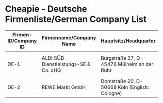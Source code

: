 # Cheapie - Deutsche Firmenliste/German Company List

| Firmen-ID/Company ID | Firmenname/Company Name | Hauptsitz/Headquarter | Website |
| -------------------- | ----------------------- | --------------------- | ------- |
| DE-1 | ALDI SÜD Dienstleistungs-SE & Co. oHG | Burgstraße 37, D-45476 Mülheim an der Ruhr | [https://www.aldi-sued.de](https://www.aldi-sued.de) |
| DE-2 | REWE Markt GmbH | Domstraße 20, D-50668 Köln (English: Cologne) | [https://www.rewe.de](https://www.rewe.de) |